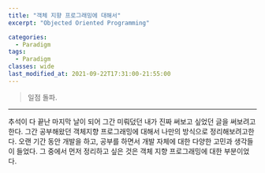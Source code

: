 ```yaml
---
title: "객체 지향 프로그래밍에 대해서"
excerpt: "Objected Oriented Programming"

categories:
  - Paradigm
tags:
  - Paradigm
classes: wide
last_modified_at: 2021-09-22T17:31:00-21:55:00
---
```


> 일점 돌파. 

***

추석이 다 끝난 마지막 날이 되어 그간 미뤄덨던 내가 진짜 써보고 싶었던 글을 써보려고 한다. 그간 공부해왔던 객체지향 프로그래밍에 대해서 나만의 방식으로 정리해보려고한다. 오랜 기간 동안 개발을 하고, 공부를 하면서 개발 자체에 대한 다양한 고민과 생각들이 들었다. 그 중에서 먼저 정리하고 싶은 것은 객체 지향 프로그래밍에 대한 부분이었다.  
